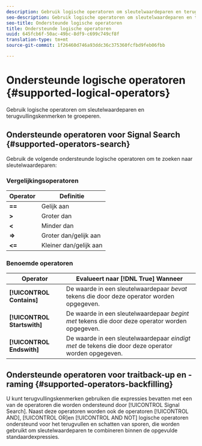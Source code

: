 ```yaml
---
description: Gebruik logische operatoren om sleutelwaardeparen en terugvullingskenmerken te groeperen.
seo-description: Gebruik logische operatoren om sleutelwaardeparen en terugvullingskenmerken te groeperen.
seo-title: Ondersteunde logische operatoren
title: Ondersteunde logische operatoren
uuid: 645fcb6f-50ac-49bc-8df9-c699c749cf8f
translation-type: tm+mt
source-git-commit: 1f26460d746a93ddc36c375360fcfbd9feb06fbb

---
```



# Ondersteunde logische operatoren {#supported-logical-operators}

Gebruik logische operatoren om sleutelwaardeparen en terugvullingskenmerken te groeperen.

## Ondersteunde operatoren voor Signal Search {#supported-operators-search}

Gebruik de volgende ondersteunde logische operatoren om te zoeken naar sleutelwaardeparen:

### Vergelijkingsoperatoren

| Operator | Definitie |
|---|---|
| **==** | Gelijk aan |
| **>** | Groter dan |
| **&lt;** | Minder dan |
| **=>** | Groter dan/gelijk aan |
| **&lt;=** | Kleiner dan/gelijk aan |

### Benoemde operatoren

| Operator | Evalueert naar [!DNL True] Wanneer |
|---|---|
| **[!UICONTROL Contains]** | De waarde in een sleutelwaardepaar *bevat* tekens die door deze operator worden opgegeven. |
| **[!UICONTROL Startswith]** | De waarde in een sleutelwaardepaar *begint met* tekens die door deze operator worden opgegeven. |
| **[!UICONTROL Endswith]** | De waarde in een sleutelwaardepaar *eindigt met* de tekens die door deze operator worden opgegeven. |

## Ondersteunde operatoren voor traitback-up en -raming {#supported-operators-backfilling}

U kunt terugvullingskenmerken gebruiken die expressies bevatten met een van de operatoren die worden ondersteund door [!UICONTROL Signal Search]. Naast deze operatoren worden ook de operatoren [!UICONTROL AND], [!UICONTROL OR]en [!UICONTROL AND NOT] logische operatoren ondersteund voor het terugvullen en schatten van sporen, die worden gebruikt om sleutelwaardeparen te combineren binnen de opgevulde standaardexpressies.